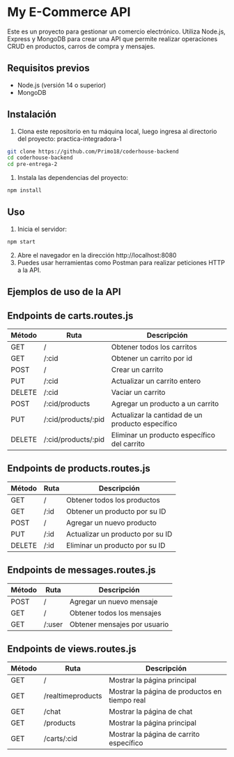 # My E-Commerce API

Este es un proyecto para gestionar un comercio electrónico. Utiliza Node.js, Express y MongoDB para crear una API que permite realizar operaciones CRUD en productos, carros de compra y mensajes.

## Requisitos previos

- Node.js (versión 14 o superior)
- MongoDB

## Instalación

1. Clona este repositorio en tu máquina local, luego ingresa al directorio del proyecto: practica-integradora-1

```bash
git clone https://github.com/Primo18/coderhouse-backend
cd coderhouse-backend
cd pre-entrega-2
```

1. Instala las dependencias del proyecto:

```bash
npm install
```

## Uso

1. Inicia el servidor:

```bash
npm start
```

2. Abre el navegador en la dirección http://localhost:8080
3. Puedes usar herramientas como Postman para realizar peticiones HTTP a la API.

## Ejemplos de uso de la API 



## Endpoints de carts.routes.js

| Método | Ruta                | Descripción                                      |
| ------ | ------------------- | ------------------------------------------------ |
| GET    | /                   | Obtener todos los carritos                       |
| GET    | /:cid               | Obtener un carrito por id                        |
| POST   | /                   | Crear un carrito                                 |
| PUT    | /:cid               | Actualizar un carrito entero                     |
| DELETE | /:cid               | Vaciar un carrito                                |
| POST   | /:cid/products      | Agregar un producto a un carrito                 |
| PUT    | /:cid/products/:pid | Actualizar la cantidad de un producto específico |
| DELETE | /:cid/products/:pid | Eliminar un producto específico del carrito      |

## Endpoints de products.routes.js

| Método | Ruta | Descripción                      |
| ------ | ---- | -------------------------------- |
| GET    | /    | Obtener todos los productos      |
| GET    | /:id | Obtener un producto por su ID    |
| POST   | /    | Agregar un nuevo producto        |
| PUT    | /:id | Actualizar un producto por su ID |
| DELETE | /:id | Eliminar un producto por su ID   |

## Endpoints de messages.routes.js

| Método | Ruta   | Descripción                  |
| ------ | ------ | ---------------------------- |
| POST   | /      | Agregar un nuevo mensaje     |
| GET    | /      | Obtener todos los mensajes   |
| GET    | /:user | Obtener mensajes por usuario |


## Endpoints de views.routes.js

| Método | Ruta              | Descripción                                   |
| ------ | ----------------- | --------------------------------------------- |
| GET    | /                 | Mostrar la página principal                   |
| GET    | /realtimeproducts | Mostrar la página de productos en tiempo real |
| GET    | /chat             | Mostrar la página de chat                     |
| GET    | /products         | Mostrar la página principal                   |
| GET    | /carts/:cid       | Mostrar la página de carrito específico       |
